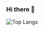 ### Hi there 👋

<!--![Pietro Ghezzi's github stats](https://github-readme-stats.vercel.app/api?username=gpietro&theme=nord&show_icons=true) -->
![Top Langs](https://github-readme-stats.vercel.app/api/top-langs/?username=gpietro&layout=compact&theme=nord&show_icons=true)
<!--
**gpietro/gpietro** is a ✨ _special_ ✨ repository because its `README.md` (this file) appears on your GitHub profile.

Here are some ideas to get you started:

- 🔭 I’m currently working on ...
- 🌱 I’m currently learning ...
- 👯 I’m looking to collaborate on ...
- 🤔 I’m looking for help with ...
- 💬 Ask me about ...
- 📫 How to reach me: ...
- 😄 Pronouns: ...
- ⚡ Fun fact: ...
-->
